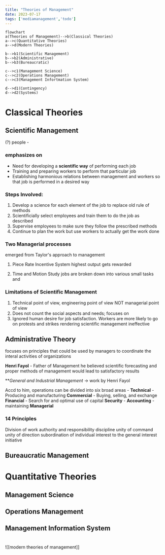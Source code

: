 ```yaml
---
title: "Theories of Management"
date: 2023-07-17
tags: ['mediamanagement','todo']
---
```


```mermaid
flowchart
a(Theories of Management)-->b(Classical Theories)
a-->c(Quantitative Theories)
a-->d(Modern Theories)

b-->b1(Scientific Management)
b-->b2(Administrative)
b-->b3(Bureaucratic)

c-->c1(Management Science)
c-->c2(Operations Management)
c-->c3(Management Infortmation System)

d-->d1(Contingency)
d-->d2(Systems)
```


# Classical Theories 

## Scientific Management

(?) people -

### emphasizes on 
- Need for developing a **scientific way** of performing each job 
- Training and preparing workers to perform that particular job
- Establishing harmonious relations between management and workers so that job is performed in a desired way 

### Steps Involved:
1. Develop a science for each element of the job to replace old rule of methods
2. Scientificially select employees and train them to do the job as described
3. Supervise employees to make sure they follow the prescribed methods
4. Continue to plan the work but use workers to actually get the work done

### Two Managerial processes 
emerged from Taylor's approach to management

1) Piece Rate Incentive System
highest output gets rewarded

2) Time and Motion Study
jobs are broken down into various small tasks and 


### Limitations of Scientific Management
1. Technical point of view, engineering point of view NOT managerial point of view
2. Does not count the social aspects and needs; focuses on 
3. Ignored human desire for job satisfaction. Workers are more likely to go on protests and strikes rendering scientific management ineffective

## Administrative Theory
focuses on principles that could be used by managers to coordinate the interal activities of organizations

**Henri Fayol** - Father of Management 
he believed scientific forecasting and proper methods of management would lead to satisfactory results

***General and Industrial Management* -> work by Henri Fayol 

Accd to him, operations can be divided into six broad areas -
**Technical** - Producing and manufacturing
**Commercial** - Buying, selling, and exchange
**Financial** - Search for and optimal use of capital
**Security** - 
**Accounting** - maintaining 
**Managerial** 


### 14 Principles
Division of work
authority and responsibility
discipline
unity of command 
unity of direction 
subordination of individual interest to the general interest
initiative


## Bureaucratic Management

# Quantitative Theories 
## Management Science 
## Operations Management
## Management Information System

#

![[modern theories of management]]